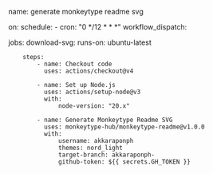 name: generate monkeytype readme svg

on:
    schedule:
      - cron: "0 */12 * * *"
    workflow_dispatch:

jobs:
    download-svg:
        runs-on: ubuntu-latest

        steps:
            - name: Checkout code
              uses: actions/checkout@v4

            - name: Set up Node.js
              uses: actions/setup-node@v3
              with:
                  node-version: "20.x"

            - name: Generate Monkeytype Readme SVG
              uses: monkeytype-hub/monkeytype-readme@v1.0.0
              with:
                  username: akkaraponph
                  themes: nord_light
                  target-branch: akkaraponph-
                  github-token: ${{ secrets.GH_TOKEN }}